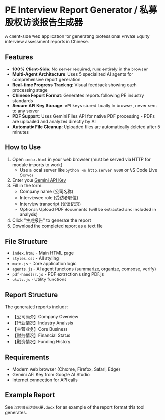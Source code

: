 # PE Interview Report Generator / 私募股权访谈报告生成器

A client-side web application for generating professional Private Equity interview assessment reports in Chinese.

## Features

- **100% Client-Side**: No server required, runs entirely in the browser
- **Multi-Agent Architecture**: Uses 5 specialized AI agents for comprehensive report generation
- **Real-time Progress Tracking**: Visual feedback showing each processing stage
- **Chinese Report Format**: Generates reports following PE industry standards
- **Secure API Key Storage**: API keys stored locally in browser, never sent to any server
- **PDF Support**: Uses Gemini Files API for native PDF processing - PDFs are uploaded and analyzed directly by AI
- **Automatic File Cleanup**: Uploaded files are automatically deleted after 5 minutes

## How to Use

1. Open `index.html` in your web browser (must be served via HTTP for module imports to work)
   - Use a local server like `python -m http.server 8000` or VS Code Live Server
2. Enter your [Gemini API Key](https://makersuite.google.com/app/apikey)
3. Fill in the form:
   - Company name (公司名称)
   - Interviewee role (受访者职位)
   - Interview transcript (访谈记录)
   - Optional: Upload PDF documents (will be extracted and included in analysis)
4. Click "生成报告" to generate the report
5. Download the completed report as a text file

## File Structure

- `index.html` - Main HTML page
- `styles.css` - All styling
- `main.js` - Core application logic
- `agents.js` - AI agent functions (summarize, organize, compose, verify)
- `pdf-handler.js` - PDF extraction using PDF.js
- `utils.js` - Utility functions

## Report Structure

The generated reports include:
- 【公司简介】Company Overview
- 【行业情况】Industry Analysis
- 【主营业务】Core Business
- 【财务情况】Financial Status
- 【融资情况】Funding History

## Requirements

- Modern web browser (Chrome, Firefox, Safari, Edge)
- Gemini API Key from Google AI Studio
- Internet connection for API calls

## Example Report

See `汉邦激光访谈纪要.docx` for an example of the report format this tool generates.
